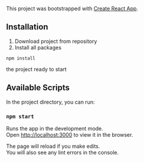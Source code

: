 This project was bootstrapped with [Create React App](https://github.com/facebook/create-react-app).

## Installation

1. Download project from repository
2. Install all packages
```
npm install
```
the project ready to start

## Available Scripts

In the project directory, you can run:

### `npm start`

Runs the app in the development mode.<br>
Open [http://localhost:3000](http://localhost:3000) to view it in the browser.

The page will reload if you make edits.<br>
You will also see any lint errors in the console.
